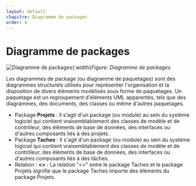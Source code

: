 ```yaml
---
layout: default
chapitre: Diagramme de packages
order: 6
---
```



# Diagramme de packages


![Diagramme de packages](./diagramme-de-packages/images/diagramme-des-packages.png){:width}*Figure: Diagramme de packages*

<!-- note -->
Les diagrammes de package (ou diagramme de paquetages) sont des diagrammes structurels utilisés pour représenter l'organisation et la disposition de divers éléments modélisés sous forme de paquetages. Un paquetage est un regroupement d'éléments UML apparentés, tels que des diagrammes, des documents, des classes ou même d'autres paquetages.

- Package **Projets** : Il s'agit d'un package (ou module) au sein du système logiciel qui contient vraisemblablement des classes de modèle et de contrôleur, des éléments de base de données, des interfaces ou d'autres composants liés à des projets.
- Package **Taches** : Il s'agit d'un package (ou module) au sein du système logiciel qui contient vraisemblablement des classes de modèle et de contrôleur, des éléments de base de données, des interfaces ou d'autres composants liés à des tâches.
- Relation : **<<import>>** : La relation "<<import>>" entre le package Taches et le package Projets signifie que le package Taches importe des éléments du package Projets.

<!-- new slide -->
